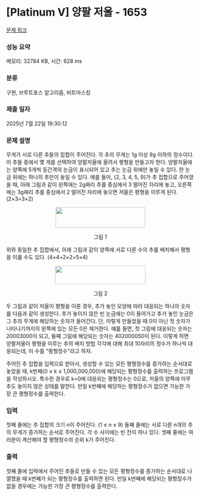 # [Platinum V] 양팔 저울 - 1653 

[문제 링크](https://www.acmicpc.net/problem/1653) 

### 성능 요약

메모리: 32784 KB, 시간: 628 ms

### 분류

구현, 브루트포스 알고리즘, 비트마스킹

### 제출 일자

2025년 7월 22일 19:30:12

### 문제 설명

<p>무게가 서로 다른 추들의 집합이 주어진다. 각 추의 무게는 1g 이상 9g 이하의 정수이다. 이 추들 중에서 몇 개를 선택하여 양팔저울에 올려서 평형을 만들고자 한다. 양팔저울에는 양쪽에 5개씩 등간격의 눈금이 표시되어 있고 추는 눈금 위에만 놓일 수 있다. 한 눈금 위에는 하나의 추만이 놓일 수 있다. 예를 들어, {2, 3, 4, 5, 9}가 추 집합으로 주어졌을 때, 아래 그림과 같이 왼쪽에는 2g짜리 추를 중심에서 3 떨어진 자리에 놓고, 오른쪽에는 3g짜리 추를 중심에서 2 떨어진 자리에 놓으면 저울은 평형을 이루게 된다. (2×3=3×2)</p>

<p style="text-align: center;"><img alt="" height="55" src="https://www.acmicpc.net/JudgeOnline/upload/201005/wjdnf1.PNG" width="240"></p>

<p style="text-align: center;">그림 1</p>

<p>위와 동일한 추 집합에서, 아래 그림과 같이 양쪽에 서로 다른 수의 추를 배치해서 평형을 이룰 수도 있다. (4×4+2×2=5×4)</p>

<p style="text-align: center;"><img alt="" height="49" src="https://www.acmicpc.net/JudgeOnline/upload/201005/wjdnf2.PNG" width="242"></p>

<p style="text-align: center;">그림 2</p>

<p>두 그림과 같이 저울이 평형을 이룬 경우, 추가 놓인 모양에 따라 대응되는 하나의 숫자를 다음과 같이 생성한다. 추가 놓이지 않은 빈 눈금에는 0이 들어가고 추가 놓인 눈금은 그 추의 무게에 해당하는 숫자가 들어간다. 단, 이렇게 만들었을 때 0이 아닌 첫 숫자가 나타나기까지의 왼쪽에 있는 모든 0은 제거한다. 예를 들면, 첫 그림에 대응되는 숫자는 20003000이 되고, 둘째 그림에 해당되는 숫자는 402000050이 된다. 이렇게 하면 양팔저울이 평형을 이루는 추의 배치 방법 각각에 대해 최대 10자리의 정수가 하나씩 대응되는데, 이 수를 "평형정수"라고 하자.</p>

<p>주어진 추 집합을 입력으로 받아서, 생성할 수 있는 모든 평형정수를 증가하는 순서대로 놓았을 때, k번째(0 ≤ k ≤ 1,000,000,000)에 해당되는 평형정수를 출력하는 프로그램을 작성하시오. 특수한 경우로 k=0에 대응되는 평형정수는 0으로, 저울의 양쪽에 아무 추도 놓이지 않은 상태를 말한다. 만일 k번째에 해당하는 평형정수가 없으면 가능한 가장 큰 평형정수를 출력한다.</p>

### 입력 

 <p>첫째 줄에는 추 집합의 크기 n이 주어진다. (1 ≤ n ≤ 9) 둘째 줄에는 서로 다른 n개의 추의 무게가 증가하는 순서로 주어진다. 각 수 사이에는 빈 칸이 하나 있다. 셋째 줄에는 여러분이 계산해야 할 평형정수의 순위 k가 주어진다.</p>

### 출력 

 <p>첫째 줄에 입력에서 주어진 추들로 만들 수 있는 모든 평형정수를 증가하는 순서대로 나열했을 때 k번째가 되는 평형정수를 출력하면 된다. 만일 k번째에 해당되는 평형정수가 없을 경우에는 가능한 가장 큰 평형정수를 출력한다.</p>

